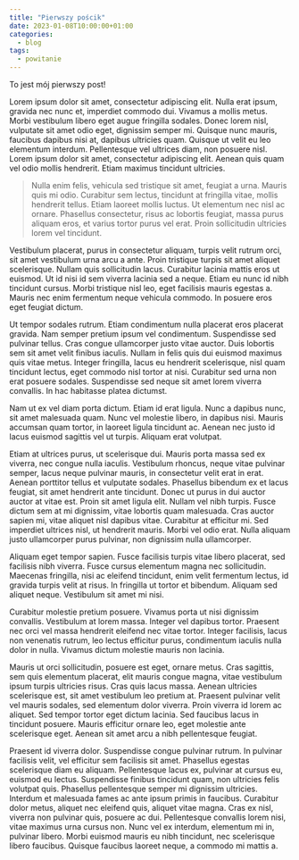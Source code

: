 ```yaml
---
title: "Pierwszy pościk"
date: 2023-01-08T10:00:00+01:00
categories:
  - blog
tags:
  - powitanie
---
```


To jest mój pierwszy post!

Lorem ipsum dolor sit amet, consectetur adipiscing elit. Nulla erat ipsum, gravida nec nunc et, imperdiet commodo dui. Vivamus a mollis metus. Morbi vestibulum libero eget augue fringilla sodales. Donec lorem nisl, vulputate sit amet odio eget, dignissim semper mi. Quisque nunc mauris, faucibus dapibus nisi at, dapibus ultricies quam. Quisque ut velit eu leo elementum interdum. Pellentesque vel ultrices diam, non posuere nisl. Lorem ipsum dolor sit amet, consectetur adipiscing elit. Aenean quis quam vel odio mollis hendrerit. Etiam maximus tincidunt ultricies.

> Nulla enim felis, vehicula sed tristique sit amet, feugiat a urna. Mauris quis mi odio. Curabitur sem lectus, tincidunt at fringilla vitae, mollis hendrerit tellus. Etiam laoreet mollis luctus. Ut elementum nec nisl ac ornare. Phasellus consectetur, risus ac lobortis feugiat, massa purus aliquam eros, et varius tortor purus vel erat. Proin sollicitudin ultricies lorem vel tincidunt.

Vestibulum placerat, purus in consectetur aliquam, turpis velit rutrum orci, sit amet vestibulum urna arcu a ante. Proin tristique turpis sit amet aliquet scelerisque. Nullam quis sollicitudin lacus. Curabitur lacinia mattis eros ut euismod. Ut id nisi id sem viverra lacinia sed a neque. Etiam eu nunc id nibh tincidunt cursus. Morbi tristique nisl leo, eget facilisis mauris egestas a. Mauris nec enim fermentum neque vehicula commodo. In posuere eros eget feugiat dictum.

Ut tempor sodales rutrum. Etiam condimentum nulla placerat eros placerat gravida. Nam semper pretium ipsum vel condimentum. Suspendisse sed pulvinar tellus. Cras congue ullamcorper justo vitae auctor. Duis lobortis sem sit amet velit finibus iaculis. Nullam in felis quis dui euismod maximus quis vitae metus. Integer fringilla, lacus eu hendrerit scelerisque, nisl quam tincidunt lectus, eget commodo nisl tortor at nisi. Curabitur sed urna non erat posuere sodales. Suspendisse sed neque sit amet lorem viverra convallis. In hac habitasse platea dictumst.

Nam ut ex vel diam porta dictum. Etiam id erat ligula. Nunc a dapibus nunc, sit amet malesuada quam. Nunc vel molestie libero, in dapibus nisi. Mauris accumsan quam tortor, in laoreet ligula tincidunt ac. Aenean nec justo id lacus euismod sagittis vel ut turpis. Aliquam erat volutpat.

Etiam at ultrices purus, ut scelerisque dui. Mauris porta massa sed ex viverra, nec congue nulla iaculis. Vestibulum rhoncus, neque vitae pulvinar semper, lacus neque pulvinar mauris, in consectetur velit erat in erat. Aenean porttitor tellus et vulputate sodales. Phasellus bibendum ex et lacus feugiat, sit amet hendrerit ante tincidunt. Donec ut purus in dui auctor auctor at vitae est. Proin sit amet ligula elit. Nullam vel nibh turpis. Fusce dictum sem at mi dignissim, vitae lobortis quam malesuada. Cras auctor sapien mi, vitae aliquet nisl dapibus vitae. Curabitur at efficitur mi. Sed imperdiet ultrices nisl, ut hendrerit mauris. Morbi vel odio erat. Nulla aliquam justo ullamcorper purus pulvinar, non dignissim nulla ullamcorper.

Aliquam eget tempor sapien. Fusce facilisis turpis vitae libero placerat, sed facilisis nibh viverra. Fusce cursus elementum magna nec sollicitudin. Maecenas fringilla, nisi ac eleifend tincidunt, enim velit fermentum lectus, id gravida turpis velit at risus. In fringilla ut tortor et bibendum. Aliquam sed aliquet neque. Vestibulum sit amet mi nisi.

Curabitur molestie pretium posuere. Vivamus porta ut nisi dignissim convallis. Vestibulum at lorem massa. Integer vel dapibus tortor. Praesent nec orci vel massa hendrerit eleifend nec vitae tortor. Integer facilisis, lacus non venenatis rutrum, leo lectus efficitur purus, condimentum iaculis nulla dolor in nulla. Vivamus dictum molestie mauris non lacinia.

Mauris ut orci sollicitudin, posuere est eget, ornare metus. Cras sagittis, sem quis elementum placerat, elit mauris congue magna, vitae vestibulum ipsum turpis ultricies risus. Cras quis lacus massa. Aenean ultricies scelerisque est, sit amet vestibulum leo pretium at. Praesent pulvinar velit vel mauris sodales, sed elementum dolor viverra. Proin viverra id lorem ac aliquet. Sed tempor tortor eget dictum lacinia. Sed faucibus lacus in tincidunt posuere. Mauris efficitur ornare leo, eget molestie ante scelerisque eget. Aenean sit amet arcu a nibh pellentesque feugiat.

Praesent id viverra dolor. Suspendisse congue pulvinar rutrum. In pulvinar facilisis velit, vel efficitur sem facilisis sit amet. Phasellus egestas scelerisque diam eu aliquam. Pellentesque lacus ex, pulvinar at cursus eu, euismod eu lectus. Suspendisse finibus tincidunt quam, non ultricies felis volutpat quis. Phasellus pellentesque semper mi dignissim ultricies. Interdum et malesuada fames ac ante ipsum primis in faucibus. Curabitur dolor metus, aliquet nec eleifend quis, aliquet vitae magna. Cras ex nisl, viverra non pulvinar quis, posuere ac dui. Pellentesque convallis lorem nisi, vitae maximus urna cursus non. Nunc vel ex interdum, elementum mi in, pulvinar libero. Morbi euismod mauris eu nibh tincidunt, nec scelerisque libero faucibus. Quisque faucibus laoreet neque, a commodo mi mattis a. 
